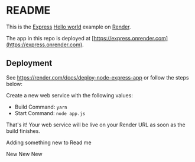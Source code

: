 # README

This is the [Express](https://expressjs.com) [Hello world](https://expressjs.com/en/starter/hello-world.html) example on [Render](https://render.com).

The app in this repo is deployed at [https://express.onrender.com](https://express.onrender.com).

## Deployment

See https://render.com/docs/deploy-node-express-app or follow the steps below:

Create a new web service with the following values:

- Build Command: `yarn`
- Start Command: `node app.js`

That's it! Your web service will be live on your Render URL as soon as the build finishes.

Adding something new to Read me

New New New
